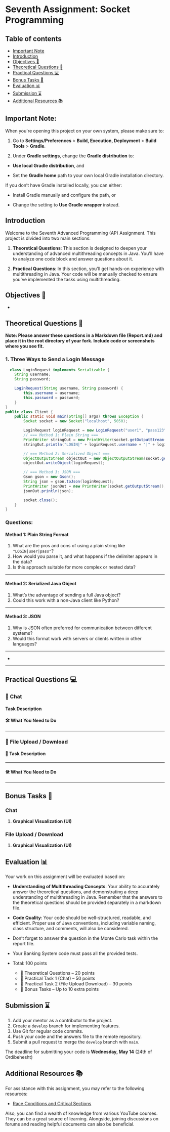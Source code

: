 # Seventh Assignment: Socket Programming

## Table of contents
- [Important Note](#important-note)
- [Introduction](#introduction)
- [Objectives 🎯](#objectives-)
- [Theoretical Questions 📝](#theoretical-questions-)
- [Practical Questions 💻](#practical-questions-)
- [Bonus Tasks 🌟](#bonus-tasks-)
- [Evaluation 📊](#evaluation-)
- [Submission ⌛](#submission-)
- [Additional Resources 📚](#additional-resources-)


## Important Note:
When you're opening this project on your own system, please make sure to:

1. Go to **Settings/Preferences** > **Build, Execution, Deployment** > **Build Tools** > **Gradle**.

2. Under **Gradle settings**, change the **Gradle distribution** to:

- **Use local Gradle distribution**, and

- Set the **Gradle home** path to your own local Gradle installation directory.

If you don’t have Gradle installed locally, you can either:

- Install Gradle manually and configure the path, or

- Change the setting to **Use Gradle wrapper** instead.



## Introduction
Welcome to the Seventh Advanced Programming (AP) Assignment. This project is divided into two main sections:

1. **Theoretical Questions**: This section is designed to deepen your understanding of advanced multithreading concepts in Java. You'll have to analyze one code block and answer questions about it.

2. **Practical Questions**: In this section, you'll get hands-on experience with multithreading in Java. Your code will be manually checked to ensure you've implemented the tasks using multithreading.


## Objectives 🎯

- 

## Theoretical Questions 📝
**Note: Please answer these questions in a Markdown file (Report.md) and place it in the root directory of your fork. Include code or screenshots where you see fit.**

### 1. Three Ways to Send a Login Message

```java  
  class LoginRequest implements Serializable {
    String username;
    String password;

    LoginRequest(String username, String password) {
        this.username = username;
        this.password = password;
    }
}
public class Client {
    public static void main(String[] args) throws Exception {
        Socket socket = new Socket("localhost", 5050);

        LoginRequest loginRequest = new LoginRequest("user1", "pass123");
        // === Method 1: Plain String ===
        PrintWriter stringOut = new PrintWriter(socket.getOutputStream(), true);
        stringOut.println("LOGIN|" + loginRequest.username + "|" + loginRequest.password);

        // === Method 2: Serialized Object ===
        ObjectOutputStream objectOut = new ObjectOutputStream(socket.getOutputStream());
        objectOut.writeObject(loginRequest);

        // === Method 3: JSON ===
        Gson gson = new Gson();
        String json = gson.toJson(loginRequest);
        PrintWriter jsonOut = new PrintWriter(socket.getOutputStream(), true);
        jsonOut.println(json);

        socket.close();
    }
}
```  

### **Questions:**
####  Method 1: **Plain String Format**

1. What are the pros and cons of using a plain string like `"LOGIN|user|pass"`?
2. How would you parse it, and what happens if the delimiter appears in the data?
3. Is this approach suitable for more complex or nested data?

---
#### Method 2:  **Serialized Java Object**

1. What’s the advantage of sending a full Java object?
2. Could this work with a non-Java client like Python?

---
#### Method 3: **JSON**

1. Why is JSON often preferred for communication between different systems?
2. Would this format work with servers or clients written in other languages?    

---

- 

---  


## Practical Questions 💻

### 🧮 Chat 


#### Task Description

#### 🛠 What  You  Need to Do


---

### 🏦 File Upload / Download

#### 📝 Task Description



---

#### 🛠 What You Need to Do


---  



## Bonus Tasks 🌟

### Chat

1. **Graphical Visualization (UI)**
    

### File Upload / Download
1. **Graphical Visualization (UI)**
    



## Evaluation 📊

Your work on this assignment will be evaluated based on:

- **Understanding of Multithreading Concepts**: Your ability to accurately answer the theoretical questions, and demonstrating a deep understanding of multithreading in Java. Remember that the answers to the theoretical questions should be provided separately in a markdown file.

- **Code Quality**: Your code should be well-structured, readable, and efficient. Proper use of Java conventions, including variable naming, class structure, and comments, will also be considered.

- Don’t forget to answer the question in the Monte Carlo task within the report file.

- Your Banking System code must pass all the provided tests.

- Total: 100 points
    - 🧠 Theoretical Questions – 20 points
    - 🧮 Practical Task 1 (Chat) – 50 points
    - 🏦 Practical Task 2 (File Upload Download) – 30 points
    - 🌟 Bonus Tasks – Up to 10 extra points

## Submission ⌛

1. Add your mentor as a contributor to the project.
2. Create a `develop` branch for implementing features.
3. Use Git for regular code commits.
4. Push your code and the answers file to the remote repository.
5. Submit a pull request to merge the `develop` branch with `main`.

The deadline for submitting your code is **Wednesday, May 14** (24th of Ordibehesht)

## Additional Resources 📚

For assistance with this assignment, you may refer to the following resources:

- [Race Conditions and Critical Sections](https://jenkov.com/tutorials/java-concurrency/race-conditions-and-critical-sections.html)

Also, you can find a wealth of knowledge from various YouTube courses. They can be a great source of learning. Alongside, joining discussions on forums and reading helpful documents can also be beneficial.
